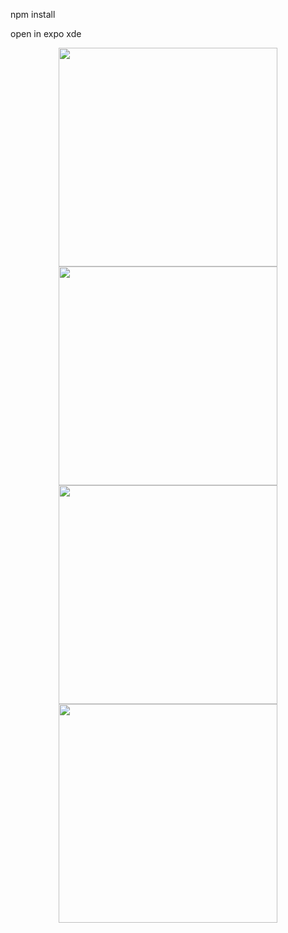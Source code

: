 npm install

open in expo xde

<p align="center">
  <img src="https://i.imgur.com/IPu5AvQ.jpg" width="350"/>
  <img src="https://i.imgur.com/IPu5AvQ.jpg" width="350"/>
  <img src="https://i.imgur.com/QKXRc78.jpg" width="350"/>
  <img src="https://i.imgur.com/17N8ciC.jpg" width="350"/>
</p>
